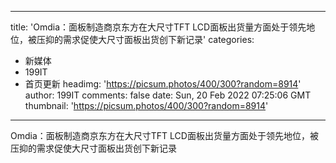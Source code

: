 
---
title: 'Omdia：面板制造商京东方在大尺寸TFT LCD面板出货量方面处于领先地位，被压抑的需求促使大尺寸面板出货创下新记录'
categories: 
 - 新媒体
 - 199IT
 - 首页更新
headimg: 'https://picsum.photos/400/300?random=8914'
author: 199IT
comments: false
date: Sun, 20 Feb 2022 07:25:06 GMT
thumbnail: 'https://picsum.photos/400/300?random=8914'
---

<div>   
Omdia：面板制造商京东方在大尺寸TFT LCD面板出货量方面处于领先地位，被压抑的需求促使大尺寸面板出货创下新记录  
</div>
            